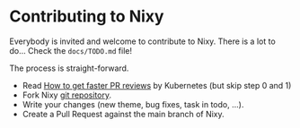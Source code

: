 # Contributing to Nixy

Everybody is invited and welcome to contribute to Nixy. There is a lot to do... Check the `docs/TODO.md` file!

The process is straight-forward.

- Read [How to get faster PR reviews](https://github.com/kubernetes/community/blob/master/contributors/guide/pull-requests.md#best-practices-for-faster-reviews) by Kubernetes (but skip step 0 and 1)
- Fork Nixy [git repository](https://github.com/anotherhadi/nixy).
- Write your changes (new theme, bug fixes, task in todo, ...).
- Create a Pull Request against the main branch of Nixy.
